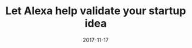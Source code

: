 ---
date: 2017-11-17
title: Let Alexa help validate your startup idea
video_id: QEAElAVkwwU
description: Use Amazon Alexa to help validate business model assumptions.
categories:
  - Amazon-Alexa
resources:
  - name: Source code
    link: https://github.com/skilltemplates/
  - name: Dabble Lab
    link: https://dabblelab.com
type: Video
set: alexa-skill-demos
set_order: 33
---